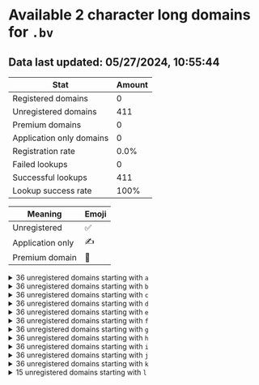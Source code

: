 # Available 2 character long domains for `.bv`

## Data last updated: 05/27/2024, 10:55:44

|Stat|Amount|
|--|--|
|Registered domains|0|
|Unregistered domains|411|
|Premium domains|0|
|Application only domains|0|
|Registration rate|0.0%|
|Failed lookups|0|
|Successful lookups|411|
|Lookup success rate|100%|


|Meaning|Emoji|
|--|--|
|Unregistered|:white_check_mark:|
|Application only|:writing_hand:|
|Premium domain|:gem:|

<details>
<summary>36 unregistered domains starting with <bold><code>a</code></bold></summary>

|Type|Domain|
|--|--|
|:white_check_mark:|`a0.bv`|
|:white_check_mark:|`a1.bv`|
|:white_check_mark:|`a2.bv`|
|:white_check_mark:|`a3.bv`|
|:white_check_mark:|`a4.bv`|
|:white_check_mark:|`a5.bv`|
|:white_check_mark:|`a6.bv`|
|:white_check_mark:|`a7.bv`|
|:white_check_mark:|`a8.bv`|
|:white_check_mark:|`a9.bv`|
|:white_check_mark:|`aa.bv`|
|:white_check_mark:|`ab.bv`|
|:white_check_mark:|`ac.bv`|
|:white_check_mark:|`ad.bv`|
|:white_check_mark:|`ae.bv`|
|:white_check_mark:|`af.bv`|
|:white_check_mark:|`ag.bv`|
|:white_check_mark:|`ah.bv`|
|:white_check_mark:|`ai.bv`|
|:white_check_mark:|`aj.bv`|
|:white_check_mark:|`ak.bv`|
|:white_check_mark:|`al.bv`|
|:white_check_mark:|`am.bv`|
|:white_check_mark:|`an.bv`|
|:white_check_mark:|`ao.bv`|
|:white_check_mark:|`ap.bv`|
|:white_check_mark:|`aq.bv`|
|:white_check_mark:|`ar.bv`|
|:white_check_mark:|`as.bv`|
|:white_check_mark:|`at.bv`|
|:white_check_mark:|`au.bv`|
|:white_check_mark:|`av.bv`|
|:white_check_mark:|`aw.bv`|
|:white_check_mark:|`ax.bv`|
|:white_check_mark:|`ay.bv`|
|:white_check_mark:|`az.bv`|
</details>
<details>
<summary>36 unregistered domains starting with <bold><code>b</code></bold></summary>

|Type|Domain|
|--|--|
|:white_check_mark:|`b0.bv`|
|:white_check_mark:|`b1.bv`|
|:white_check_mark:|`b2.bv`|
|:white_check_mark:|`b3.bv`|
|:white_check_mark:|`b4.bv`|
|:white_check_mark:|`b5.bv`|
|:white_check_mark:|`b6.bv`|
|:white_check_mark:|`b7.bv`|
|:white_check_mark:|`b8.bv`|
|:white_check_mark:|`b9.bv`|
|:white_check_mark:|`ba.bv`|
|:white_check_mark:|`bb.bv`|
|:white_check_mark:|`bc.bv`|
|:white_check_mark:|`bd.bv`|
|:white_check_mark:|`be.bv`|
|:white_check_mark:|`bf.bv`|
|:white_check_mark:|`bg.bv`|
|:white_check_mark:|`bh.bv`|
|:white_check_mark:|`bi.bv`|
|:white_check_mark:|`bj.bv`|
|:white_check_mark:|`bk.bv`|
|:white_check_mark:|`bl.bv`|
|:white_check_mark:|`bm.bv`|
|:white_check_mark:|`bn.bv`|
|:white_check_mark:|`bo.bv`|
|:white_check_mark:|`bp.bv`|
|:white_check_mark:|`bq.bv`|
|:white_check_mark:|`br.bv`|
|:white_check_mark:|`bs.bv`|
|:white_check_mark:|`bt.bv`|
|:white_check_mark:|`bu.bv`|
|:white_check_mark:|`bv.bv`|
|:white_check_mark:|`bw.bv`|
|:white_check_mark:|`bx.bv`|
|:white_check_mark:|`by.bv`|
|:white_check_mark:|`bz.bv`|
</details>
<details>
<summary>36 unregistered domains starting with <bold><code>c</code></bold></summary>

|Type|Domain|
|--|--|
|:white_check_mark:|`c0.bv`|
|:white_check_mark:|`c1.bv`|
|:white_check_mark:|`c2.bv`|
|:white_check_mark:|`c3.bv`|
|:white_check_mark:|`c4.bv`|
|:white_check_mark:|`c5.bv`|
|:white_check_mark:|`c6.bv`|
|:white_check_mark:|`c7.bv`|
|:white_check_mark:|`c8.bv`|
|:white_check_mark:|`c9.bv`|
|:white_check_mark:|`ca.bv`|
|:white_check_mark:|`cb.bv`|
|:white_check_mark:|`cc.bv`|
|:white_check_mark:|`cd.bv`|
|:white_check_mark:|`ce.bv`|
|:white_check_mark:|`cf.bv`|
|:white_check_mark:|`cg.bv`|
|:white_check_mark:|`ch.bv`|
|:white_check_mark:|`ci.bv`|
|:white_check_mark:|`cj.bv`|
|:white_check_mark:|`ck.bv`|
|:white_check_mark:|`cl.bv`|
|:white_check_mark:|`cm.bv`|
|:white_check_mark:|`cn.bv`|
|:white_check_mark:|`co.bv`|
|:white_check_mark:|`cp.bv`|
|:white_check_mark:|`cq.bv`|
|:white_check_mark:|`cr.bv`|
|:white_check_mark:|`cs.bv`|
|:white_check_mark:|`ct.bv`|
|:white_check_mark:|`cu.bv`|
|:white_check_mark:|`cv.bv`|
|:white_check_mark:|`cw.bv`|
|:white_check_mark:|`cx.bv`|
|:white_check_mark:|`cy.bv`|
|:white_check_mark:|`cz.bv`|
</details>
<details>
<summary>36 unregistered domains starting with <bold><code>d</code></bold></summary>

|Type|Domain|
|--|--|
|:white_check_mark:|`d0.bv`|
|:white_check_mark:|`d1.bv`|
|:white_check_mark:|`d2.bv`|
|:white_check_mark:|`d3.bv`|
|:white_check_mark:|`d4.bv`|
|:white_check_mark:|`d5.bv`|
|:white_check_mark:|`d6.bv`|
|:white_check_mark:|`d7.bv`|
|:white_check_mark:|`d8.bv`|
|:white_check_mark:|`d9.bv`|
|:white_check_mark:|`da.bv`|
|:white_check_mark:|`db.bv`|
|:white_check_mark:|`dc.bv`|
|:white_check_mark:|`dd.bv`|
|:white_check_mark:|`de.bv`|
|:white_check_mark:|`df.bv`|
|:white_check_mark:|`dg.bv`|
|:white_check_mark:|`dh.bv`|
|:white_check_mark:|`di.bv`|
|:white_check_mark:|`dj.bv`|
|:white_check_mark:|`dk.bv`|
|:white_check_mark:|`dl.bv`|
|:white_check_mark:|`dm.bv`|
|:white_check_mark:|`dn.bv`|
|:white_check_mark:|`do.bv`|
|:white_check_mark:|`dp.bv`|
|:white_check_mark:|`dq.bv`|
|:white_check_mark:|`dr.bv`|
|:white_check_mark:|`ds.bv`|
|:white_check_mark:|`dt.bv`|
|:white_check_mark:|`du.bv`|
|:white_check_mark:|`dv.bv`|
|:white_check_mark:|`dw.bv`|
|:white_check_mark:|`dx.bv`|
|:white_check_mark:|`dy.bv`|
|:white_check_mark:|`dz.bv`|
</details>
<details>
<summary>36 unregistered domains starting with <bold><code>e</code></bold></summary>

|Type|Domain|
|--|--|
|:white_check_mark:|`e0.bv`|
|:white_check_mark:|`e1.bv`|
|:white_check_mark:|`e2.bv`|
|:white_check_mark:|`e3.bv`|
|:white_check_mark:|`e4.bv`|
|:white_check_mark:|`e5.bv`|
|:white_check_mark:|`e6.bv`|
|:white_check_mark:|`e7.bv`|
|:white_check_mark:|`e8.bv`|
|:white_check_mark:|`e9.bv`|
|:white_check_mark:|`ea.bv`|
|:white_check_mark:|`eb.bv`|
|:white_check_mark:|`ec.bv`|
|:white_check_mark:|`ed.bv`|
|:white_check_mark:|`ee.bv`|
|:white_check_mark:|`ef.bv`|
|:white_check_mark:|`eg.bv`|
|:white_check_mark:|`eh.bv`|
|:white_check_mark:|`ei.bv`|
|:white_check_mark:|`ej.bv`|
|:white_check_mark:|`ek.bv`|
|:white_check_mark:|`el.bv`|
|:white_check_mark:|`em.bv`|
|:white_check_mark:|`en.bv`|
|:white_check_mark:|`eo.bv`|
|:white_check_mark:|`ep.bv`|
|:white_check_mark:|`eq.bv`|
|:white_check_mark:|`er.bv`|
|:white_check_mark:|`es.bv`|
|:white_check_mark:|`et.bv`|
|:white_check_mark:|`eu.bv`|
|:white_check_mark:|`ev.bv`|
|:white_check_mark:|`ew.bv`|
|:white_check_mark:|`ex.bv`|
|:white_check_mark:|`ey.bv`|
|:white_check_mark:|`ez.bv`|
</details>
<details>
<summary>36 unregistered domains starting with <bold><code>f</code></bold></summary>

|Type|Domain|
|--|--|
|:white_check_mark:|`f0.bv`|
|:white_check_mark:|`f1.bv`|
|:white_check_mark:|`f2.bv`|
|:white_check_mark:|`f3.bv`|
|:white_check_mark:|`f4.bv`|
|:white_check_mark:|`f5.bv`|
|:white_check_mark:|`f6.bv`|
|:white_check_mark:|`f7.bv`|
|:white_check_mark:|`f8.bv`|
|:white_check_mark:|`f9.bv`|
|:white_check_mark:|`fa.bv`|
|:white_check_mark:|`fb.bv`|
|:white_check_mark:|`fc.bv`|
|:white_check_mark:|`fd.bv`|
|:white_check_mark:|`fe.bv`|
|:white_check_mark:|`ff.bv`|
|:white_check_mark:|`fg.bv`|
|:white_check_mark:|`fh.bv`|
|:white_check_mark:|`fi.bv`|
|:white_check_mark:|`fj.bv`|
|:white_check_mark:|`fk.bv`|
|:white_check_mark:|`fl.bv`|
|:white_check_mark:|`fm.bv`|
|:white_check_mark:|`fn.bv`|
|:white_check_mark:|`fo.bv`|
|:white_check_mark:|`fp.bv`|
|:white_check_mark:|`fq.bv`|
|:white_check_mark:|`fr.bv`|
|:white_check_mark:|`fs.bv`|
|:white_check_mark:|`ft.bv`|
|:white_check_mark:|`fu.bv`|
|:white_check_mark:|`fv.bv`|
|:white_check_mark:|`fw.bv`|
|:white_check_mark:|`fx.bv`|
|:white_check_mark:|`fy.bv`|
|:white_check_mark:|`fz.bv`|
</details>
<details>
<summary>36 unregistered domains starting with <bold><code>g</code></bold></summary>

|Type|Domain|
|--|--|
|:white_check_mark:|`g0.bv`|
|:white_check_mark:|`g1.bv`|
|:white_check_mark:|`g2.bv`|
|:white_check_mark:|`g3.bv`|
|:white_check_mark:|`g4.bv`|
|:white_check_mark:|`g5.bv`|
|:white_check_mark:|`g6.bv`|
|:white_check_mark:|`g7.bv`|
|:white_check_mark:|`g8.bv`|
|:white_check_mark:|`g9.bv`|
|:white_check_mark:|`ga.bv`|
|:white_check_mark:|`gb.bv`|
|:white_check_mark:|`gc.bv`|
|:white_check_mark:|`gd.bv`|
|:white_check_mark:|`ge.bv`|
|:white_check_mark:|`gf.bv`|
|:white_check_mark:|`gg.bv`|
|:white_check_mark:|`gh.bv`|
|:white_check_mark:|`gi.bv`|
|:white_check_mark:|`gj.bv`|
|:white_check_mark:|`gk.bv`|
|:white_check_mark:|`gl.bv`|
|:white_check_mark:|`gm.bv`|
|:white_check_mark:|`gn.bv`|
|:white_check_mark:|`go.bv`|
|:white_check_mark:|`gp.bv`|
|:white_check_mark:|`gq.bv`|
|:white_check_mark:|`gr.bv`|
|:white_check_mark:|`gs.bv`|
|:white_check_mark:|`gt.bv`|
|:white_check_mark:|`gu.bv`|
|:white_check_mark:|`gv.bv`|
|:white_check_mark:|`gw.bv`|
|:white_check_mark:|`gx.bv`|
|:white_check_mark:|`gy.bv`|
|:white_check_mark:|`gz.bv`|
</details>
<details>
<summary>36 unregistered domains starting with <bold><code>h</code></bold></summary>

|Type|Domain|
|--|--|
|:white_check_mark:|`h0.bv`|
|:white_check_mark:|`h1.bv`|
|:white_check_mark:|`h2.bv`|
|:white_check_mark:|`h3.bv`|
|:white_check_mark:|`h4.bv`|
|:white_check_mark:|`h5.bv`|
|:white_check_mark:|`h6.bv`|
|:white_check_mark:|`h7.bv`|
|:white_check_mark:|`h8.bv`|
|:white_check_mark:|`h9.bv`|
|:white_check_mark:|`ha.bv`|
|:white_check_mark:|`hb.bv`|
|:white_check_mark:|`hc.bv`|
|:white_check_mark:|`hd.bv`|
|:white_check_mark:|`he.bv`|
|:white_check_mark:|`hf.bv`|
|:white_check_mark:|`hg.bv`|
|:white_check_mark:|`hh.bv`|
|:white_check_mark:|`hi.bv`|
|:white_check_mark:|`hj.bv`|
|:white_check_mark:|`hk.bv`|
|:white_check_mark:|`hl.bv`|
|:white_check_mark:|`hm.bv`|
|:white_check_mark:|`hn.bv`|
|:white_check_mark:|`ho.bv`|
|:white_check_mark:|`hp.bv`|
|:white_check_mark:|`hq.bv`|
|:white_check_mark:|`hr.bv`|
|:white_check_mark:|`hs.bv`|
|:white_check_mark:|`ht.bv`|
|:white_check_mark:|`hu.bv`|
|:white_check_mark:|`hv.bv`|
|:white_check_mark:|`hw.bv`|
|:white_check_mark:|`hx.bv`|
|:white_check_mark:|`hy.bv`|
|:white_check_mark:|`hz.bv`|
</details>
<details>
<summary>36 unregistered domains starting with <bold><code>i</code></bold></summary>

|Type|Domain|
|--|--|
|:white_check_mark:|`i0.bv`|
|:white_check_mark:|`i1.bv`|
|:white_check_mark:|`i2.bv`|
|:white_check_mark:|`i3.bv`|
|:white_check_mark:|`i4.bv`|
|:white_check_mark:|`i5.bv`|
|:white_check_mark:|`i6.bv`|
|:white_check_mark:|`i7.bv`|
|:white_check_mark:|`i8.bv`|
|:white_check_mark:|`i9.bv`|
|:white_check_mark:|`ia.bv`|
|:white_check_mark:|`ib.bv`|
|:white_check_mark:|`ic.bv`|
|:white_check_mark:|`id.bv`|
|:white_check_mark:|`ie.bv`|
|:white_check_mark:|`if.bv`|
|:white_check_mark:|`ig.bv`|
|:white_check_mark:|`ih.bv`|
|:white_check_mark:|`ii.bv`|
|:white_check_mark:|`ij.bv`|
|:white_check_mark:|`ik.bv`|
|:white_check_mark:|`il.bv`|
|:white_check_mark:|`im.bv`|
|:white_check_mark:|`in.bv`|
|:white_check_mark:|`io.bv`|
|:white_check_mark:|`ip.bv`|
|:white_check_mark:|`iq.bv`|
|:white_check_mark:|`ir.bv`|
|:white_check_mark:|`is.bv`|
|:white_check_mark:|`it.bv`|
|:white_check_mark:|`iu.bv`|
|:white_check_mark:|`iv.bv`|
|:white_check_mark:|`iw.bv`|
|:white_check_mark:|`ix.bv`|
|:white_check_mark:|`iy.bv`|
|:white_check_mark:|`iz.bv`|
</details>
<details>
<summary>36 unregistered domains starting with <bold><code>j</code></bold></summary>

|Type|Domain|
|--|--|
|:white_check_mark:|`j0.bv`|
|:white_check_mark:|`j1.bv`|
|:white_check_mark:|`j2.bv`|
|:white_check_mark:|`j3.bv`|
|:white_check_mark:|`j4.bv`|
|:white_check_mark:|`j5.bv`|
|:white_check_mark:|`j6.bv`|
|:white_check_mark:|`j7.bv`|
|:white_check_mark:|`j8.bv`|
|:white_check_mark:|`j9.bv`|
|:white_check_mark:|`ja.bv`|
|:white_check_mark:|`jb.bv`|
|:white_check_mark:|`jc.bv`|
|:white_check_mark:|`jd.bv`|
|:white_check_mark:|`je.bv`|
|:white_check_mark:|`jf.bv`|
|:white_check_mark:|`jg.bv`|
|:white_check_mark:|`jh.bv`|
|:white_check_mark:|`ji.bv`|
|:white_check_mark:|`jj.bv`|
|:white_check_mark:|`jk.bv`|
|:white_check_mark:|`jl.bv`|
|:white_check_mark:|`jm.bv`|
|:white_check_mark:|`jn.bv`|
|:white_check_mark:|`jo.bv`|
|:white_check_mark:|`jp.bv`|
|:white_check_mark:|`jq.bv`|
|:white_check_mark:|`jr.bv`|
|:white_check_mark:|`js.bv`|
|:white_check_mark:|`jt.bv`|
|:white_check_mark:|`ju.bv`|
|:white_check_mark:|`jv.bv`|
|:white_check_mark:|`jw.bv`|
|:white_check_mark:|`jx.bv`|
|:white_check_mark:|`jy.bv`|
|:white_check_mark:|`jz.bv`|
</details>
<details>
<summary>36 unregistered domains starting with <bold><code>k</code></bold></summary>

|Type|Domain|
|--|--|
|:white_check_mark:|`k0.bv`|
|:white_check_mark:|`k1.bv`|
|:white_check_mark:|`k2.bv`|
|:white_check_mark:|`k3.bv`|
|:white_check_mark:|`k4.bv`|
|:white_check_mark:|`k5.bv`|
|:white_check_mark:|`k6.bv`|
|:white_check_mark:|`k7.bv`|
|:white_check_mark:|`k8.bv`|
|:white_check_mark:|`k9.bv`|
|:white_check_mark:|`ka.bv`|
|:white_check_mark:|`kb.bv`|
|:white_check_mark:|`kc.bv`|
|:white_check_mark:|`kd.bv`|
|:white_check_mark:|`ke.bv`|
|:white_check_mark:|`kf.bv`|
|:white_check_mark:|`kg.bv`|
|:white_check_mark:|`kh.bv`|
|:white_check_mark:|`ki.bv`|
|:white_check_mark:|`kj.bv`|
|:white_check_mark:|`kk.bv`|
|:white_check_mark:|`kl.bv`|
|:white_check_mark:|`km.bv`|
|:white_check_mark:|`kn.bv`|
|:white_check_mark:|`ko.bv`|
|:white_check_mark:|`kp.bv`|
|:white_check_mark:|`kq.bv`|
|:white_check_mark:|`kr.bv`|
|:white_check_mark:|`ks.bv`|
|:white_check_mark:|`kt.bv`|
|:white_check_mark:|`ku.bv`|
|:white_check_mark:|`kv.bv`|
|:white_check_mark:|`kw.bv`|
|:white_check_mark:|`kx.bv`|
|:white_check_mark:|`ky.bv`|
|:white_check_mark:|`kz.bv`|
</details>
<details>
<summary>15 unregistered domains starting with <bold><code>l</code></bold></summary>

|Type|Domain|
|--|--|
|:white_check_mark:|`la.bv`|
|:white_check_mark:|`lb.bv`|
|:white_check_mark:|`lc.bv`|
|:white_check_mark:|`ld.bv`|
|:white_check_mark:|`le.bv`|
|:white_check_mark:|`lf.bv`|
|:white_check_mark:|`lg.bv`|
|:white_check_mark:|`lh.bv`|
|:white_check_mark:|`li.bv`|
|:white_check_mark:|`lj.bv`|
|:white_check_mark:|`lk.bv`|
|:white_check_mark:|`ll.bv`|
|:white_check_mark:|`lm.bv`|
|:white_check_mark:|`ln.bv`|
|:white_check_mark:|`lo.bv`|
</details>